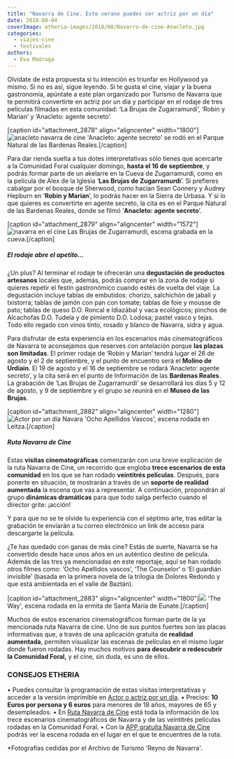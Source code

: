 ```yaml
---
title: "Navarra de Cine. Este verano puedes ser actriz por un día"
date: 2018-08-04
coverImage: etheria-images/2018/08/Navarra-de-cine-Anacleto.jpg
categories: 
  - viajes-cine
  - festivales
authors: 
  - Eva Madruga
---
```


Olvídate de esta propuesta si tu intención es triunfar en Hollywood ya mismo. Si no es así, sigue leyendo. Si te gusta el cine, viajar y la buena gastronomía, apúntate a este plan organizado por Turismo de Navarra que te permitirá convertirte en actriz por un día y participar en el rodaje de tres películas filmadas en esta comunidad: ‘La Brujas de Zugarramurdi’, ‘Robin y Marian’ y ‘Anacleto: agente secreto’.

\[caption id="attachment\_2878" align="aligncenter" width="1800"\]![anacleto navarra de cine](etheria-images/2018/08/anacleto-actriz-navarra-de-cine.jpg) 'Anacleto: agente secreto' se rodó en el Parque Natural de las Bardenas Reales.\[/caption\]

Para dar rienda suelta a tus dotes interpretativas sólo tienes que acercarte a la Comunidad Foral cualquier domingo, **hasta el 16 de septiembre**, y podrás formar parte de un akelarre en la Cueva de Zugarramurdi, como en la película de Álex de la Iglesia ‘**Las Brujas de Zugarramurdi**’. Si prefieres cabalgar por el bosque de Sherwood, como hacían Sean Connery y Audrey Hepburn en ‘**Robin y Marian**’, lo podrás hacer en la Sierra de Urbasa. Y si lo que quieres es convertirte en agente secreto, la cita es en el Parque Natural de las Bardenas Reales, donde se filmó ‘**Anacleto: agente secreto**’.

\[caption id="attachment\_2879" align="aligncenter" width="1572"\]![navarra en el cine](etheria-images/2018/08/Brujas-Navarra-de-cine.jpg) Las Brujas de Zugarramurdi, escena grabada en la cueva.\[/caption\]

##### El rodaje abre el apetito...

¿Un plus? Al terminar el rodaje te ofrecerán una **degustación de productos artesanos** locales que, además, podrás comprar en la zona de rodaje si quieres repetir el festín gastronómico cuando estés de vuelta del viaje. La degustación incluye tablas de embutidos: chorizo, salchichón de jabalí y txistorra; tablas de jamón con pan con tomate; tablas de foie y mousse de pato; tablas de queso D.O. Roncal e Idiazábal y vaca ecológicos; pinchos de Alcachofas D.O. Tudela y de pimiento D.O. Lodosa; pastel vasco y tejas. Todo ello regado con vinos tinto, rosado y blanco de Navarra, sidra y agua.

Para disfrutar de esta experiencia en los escenarios más cinematográficos de Navarra te aconsejamos que reserves con antelación porque **las plazas son limitadas**. El primer rodaje de ‘Robin y Marian’ tendrá lugar el 26 de agosto y el 2 de septiembre, y el punto de encuentro será el **Molino de Urdiain**. El 19 de agosto y el 16 de septiembre se rodará ‘Anacleto: agente secreto’, y la cita será en el punto de Información de las **Bardenas Reales**. La grabación de ‘Las Brujas de Zugarramurdi’ se desarrollará los días 5 y 12 de agosto, y 9 de septiembre y el grupo se reunirá en el **Museo de las Brujas**.

\[caption id="attachment\_2882" align="aligncenter" width="1280"\]![Actor por un día Navara](etheria-images/2018/08/ocho-apellidos-vascos-navarra-cine.jpg) 'Ocho Apellidos Vascos', escena rodada en Leitza.\[/caption\]

##### Ruta Navarra de Cine

Estas **visitas cinematográficas** comenzarán con una breve explicación de la ruta Navarra de Cine, un recorrido que engloba **trece escenarios de esta comunidad** en los que se han rodado **veintitrés películas**. Después, para ponerte en situación, te mostrarán a través de un **soporte de realidad aumentada** la escena que vas a representar. A continuación, propondrán al grupo **dinámicas dramáticas** para que todo salga perfecto cuando el director grite: ¡acción!

Y para que no se te olvide tu experiencia con el séptimo arte, tras editar la grabación te enviarán a tu correo electrónico un link de acceso para descargarte la película.

¿Te has quedado con ganas de más cine? Estás de suerte, Navarra se ha convertido desde hace unos años en un auténtico destino de película. Además de las tres ya mencionadas en este reportaje, aquí se han rodado otros filmes como: ‘Ocho Apellidos vascos’, ‘The Counselor’ o ‘El guardián invisible’ (basada en la primera novela de la trilogía de Dolores Redondo y que está ambientada en el valle de Baztán).

\[caption id="attachment\_2883" align="aligncenter" width="1800"\]![](etheria-images/2018/08/The-Way-Eunate-navarra-de-cine.jpg) 'The Way', escena rodada en la ermita de Santa María de Eunate.\[/caption\]

Muchos de estos escenarios cinematográficos forman parte de la ya mencionada ruta Navarra de cine. Uno de sus puntos fuertes son las placas informativas que, a través de una aplicación gratuita de **realidad aumentada**, permiten visualizar las escenas de películas en el mismo lugar donde fueron rodadas. Hay muchos motivos **para descubrir o redescubrir la Comunidad Foral,** y el cine, sin duda, es uno de ellos.

### CONSEJOS ETHERIA

• Puedes consultar la programación de estas visitas interpretativas y acceder a la versión imprimible en [Actor o actriz por un día](http://www.turismo.navarra.es/esp/organice-viaje/recurso/Ocioycultura/7824/Actor-o-actriz-por-un-dia.htm). • Precios: **10 Euros por persona y 6 euros** para menores de 18 años, mayores de 65 y desempleados. • En [Ruta Navarra de Cine](http://www.turismo.navarra.es/esp/organice-viaje/recurso/Rutas/6928/Ruta-Navarra-de-Cine.htm) está toda la información de los trece escenarios cinematográficos de Navarra y de las veintitrés películas rodadas en la Comunidad Foral. • Con la [APP gratuita Navarra de Cine](http://www.turismo.navarra.es/imgs/rrtt/10/00/00/00/6928DOC2.PDF) podrás ver la escena rodada en el lugar en el que te encuentres de la ruta.

\*Fotografías cedidas por el Archivo de Turismo 'Reyno de Navarra'.
